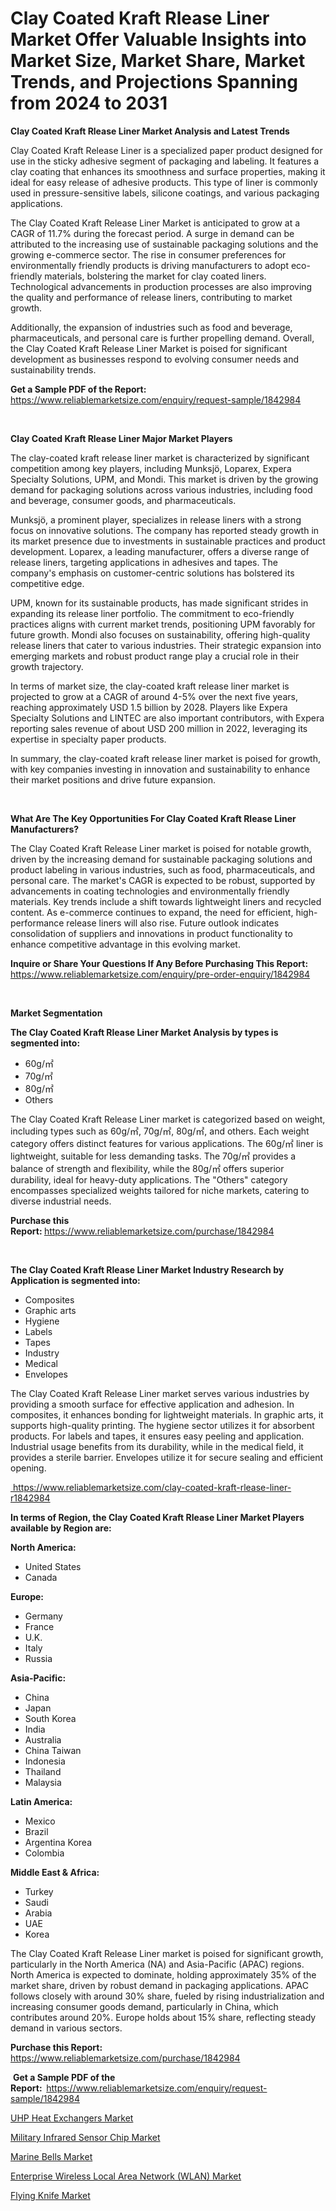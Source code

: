 <p><h1>Clay Coated Kraft Rlease Liner Market Offer Valuable Insights into Market Size, Market Share, Market Trends, and Projections Spanning from 2024 to 2031</h1></p><p><strong>Clay Coated Kraft Rlease Liner Market Analysis and Latest Trends</strong></p>
<p><p>Clay Coated Kraft Release Liner is a specialized paper product designed for use in the sticky adhesive segment of packaging and labeling. It features a clay coating that enhances its smoothness and surface properties, making it ideal for easy release of adhesive products. This type of liner is commonly used in pressure-sensitive labels, silicone coatings, and various packaging applications.</p><p>The Clay Coated Kraft Release Liner Market is anticipated to grow at a CAGR of 11.7% during the forecast period. A surge in demand can be attributed to the increasing use of sustainable packaging solutions and the growing e-commerce sector. The rise in consumer preferences for environmentally friendly products is driving manufacturers to adopt eco-friendly materials, bolstering the market for clay coated liners. Technological advancements in production processes are also improving the quality and performance of release liners, contributing to market growth.</p><p>Additionally, the expansion of industries such as food and beverage, pharmaceuticals, and personal care is further propelling demand. Overall, the Clay Coated Kraft Release Liner Market is poised for significant development as businesses respond to evolving consumer needs and sustainability trends.</p></p>
<p><strong>Get a Sample PDF of the Report:&nbsp;</strong> <a href="https://www.reliablemarketsize.com/enquiry/request-sample/1842984?utm_campaign=1550&utm_medium=2&utm_source=Github&utm_content=ia&utm_term=19102024&utm_id=clay-coated-kraft-rlease-liner">https://www.reliablemarketsize.com/enquiry/request-sample/1842984</a></p>
<p>&nbsp;</p>
<p><strong>Clay Coated Kraft Rlease Liner Major Market Players</strong></p>
<p><p>The clay-coated kraft release liner market is characterized by significant competition among key players, including Munksjö, Loparex, Expera Specialty Solutions, UPM, and Mondi. This market is driven by the growing demand for packaging solutions across various industries, including food and beverage, consumer goods, and pharmaceuticals.</p><p>Munksjö, a prominent player, specializes in release liners with a strong focus on innovative solutions. The company has reported steady growth in its market presence due to investments in sustainable practices and product development. Loparex, a leading manufacturer, offers a diverse range of release liners, targeting applications in adhesives and tapes. The company's emphasis on customer-centric solutions has bolstered its competitive edge.</p><p>UPM, known for its sustainable products, has made significant strides in expanding its release liner portfolio. The commitment to eco-friendly practices aligns with current market trends, positioning UPM favorably for future growth. Mondi also focuses on sustainability, offering high-quality release liners that cater to various industries. Their strategic expansion into emerging markets and robust product range play a crucial role in their growth trajectory.</p><p>In terms of market size, the clay-coated kraft release liner market is projected to grow at a CAGR of around 4-5% over the next five years, reaching approximately USD 1.5 billion by 2028. Players like Expera Specialty Solutions and LINTEC are also important contributors, with Expera reporting sales revenue of about USD 200 million in 2022, leveraging its expertise in specialty paper products.</p><p>In summary, the clay-coated kraft release liner market is poised for growth, with key companies investing in innovation and sustainability to enhance their market positions and drive future expansion.</p></p>
<p>&nbsp;</p>
<p><strong>What Are The Key Opportunities For Clay Coated Kraft Rlease Liner Manufacturers?</strong></p>
<p><p>The Clay Coated Kraft Release Liner market is poised for notable growth, driven by the increasing demand for sustainable packaging solutions and product labeling in various industries, such as food, pharmaceuticals, and personal care. The market's CAGR is expected to be robust, supported by advancements in coating technologies and environmentally friendly materials. Key trends include a shift towards lightweight liners and recycled content. As e-commerce continues to expand, the need for efficient, high-performance release liners will also rise. Future outlook indicates consolidation of suppliers and innovations in product functionality to enhance competitive advantage in this evolving market.</p></p>
<p><strong>Inquire or Share Your Questions If Any Before Purchasing This Report:</strong> <a href="https://www.reliablemarketsize.com/enquiry/pre-order-enquiry/1842984?utm_campaign=1550&utm_medium=2&utm_source=Github&utm_content=ia&utm_term=19102024&utm_id=clay-coated-kraft-rlease-liner">https://www.reliablemarketsize.com/enquiry/pre-order-enquiry/1842984</a></p>
<p>&nbsp;</p>
<p><strong>Market Segmentation</strong></p>
<p><strong>The Clay Coated Kraft Rlease Liner Market Analysis by types is segmented into:</strong></p>
<p><ul><li>60g/㎡</li><li>70g/㎡</li><li>80g/㎡</li><li>Others</li></ul></p>
<p><p>The Clay Coated Kraft Release Liner market is categorized based on weight, including types such as 60g/㎡, 70g/㎡, 80g/㎡, and others. Each weight category offers distinct features for various applications. The 60g/㎡ liner is lightweight, suitable for less demanding tasks. The 70g/㎡ provides a balance of strength and flexibility, while the 80g/㎡ offers superior durability, ideal for heavy-duty applications. The "Others" category encompasses specialized weights tailored for niche markets, catering to diverse industrial needs.</p></p>
<p><strong>Purchase this Report:&nbsp;</strong><a href="https://www.reliablemarketsize.com/purchase/1842984?utm_campaign=1550&utm_medium=2&utm_source=Github&utm_content=ia&utm_term=19102024&utm_id=clay-coated-kraft-rlease-liner">https://www.reliablemarketsize.com/purchase/1842984</a></p>
<p>&nbsp;</p>
<p><strong>The Clay Coated Kraft Rlease Liner Market Industry Research by Application is segmented into:</strong></p>
<p><ul><li>Composites</li><li>Graphic arts</li><li>Hygiene</li><li>Labels</li><li>Tapes</li><li>Industry</li><li>Medical</li><li>Envelopes</li></ul></p>
<p><p>The Clay Coated Kraft Release Liner market serves various industries by providing a smooth surface for effective application and adhesion. In composites, it enhances bonding for lightweight materials. In graphic arts, it supports high-quality printing. The hygiene sector utilizes it for absorbent products. For labels and tapes, it ensures easy peeling and application. Industrial usage benefits from its durability, while in the medical field, it provides a sterile barrier. Envelopes utilize it for secure sealing and efficient opening.</p></p>
<p><a href="https://www.reliablemarketsize.com/clay-coated-kraft-rlease-liner-r1842984?utm_campaign=1550&utm_medium=2&utm_source=Github&utm_content=ia&utm_term=19102024&utm_id=clay-coated-kraft-rlease-liner">&nbsp;https://www.reliablemarketsize.com/clay-coated-kraft-rlease-liner-r1842984</a></p>
<p><strong>In terms of Region, the Clay Coated Kraft Rlease Liner Market Players available by Region are:</strong></p>
<p>
    <p> <strong> North America: </strong>
        <ul>
            <li>United States</li>
            <li>Canada</li>
        </ul>
        </p> 
    <p> <strong> Europe: </strong>
        <ul>
            <li>Germany</li>
            <li>France</li>
            <li>U.K.</li>
            <li>Italy</li>
            <li>Russia</li>
        </ul>
        </p> 
    <p> <strong> Asia-Pacific: </strong>
        <ul>
            <li>China</li>
            <li>Japan</li>
            <li>South Korea</li>
            <li>India</li>
            <li>Australia</li>
            <li>China Taiwan</li>
            <li>Indonesia</li>
            <li>Thailand</li>
            <li>Malaysia</li>
        </ul>
        </p> 
    <p> <strong> Latin America: </strong>
        <ul>
            <li>Mexico</li>
            <li>Brazil</li>
            <li>Argentina Korea</li>
            <li>Colombia</li>
        </ul>
        </p> 
    <p> <strong> Middle East & Africa: </strong>
        <ul>
            <li>Turkey</li>
            <li>Saudi</li>
            <li>Arabia</li>
            <li>UAE</li>
            <li>Korea</li>
        </ul>
    </p>
    </p>
<p><p>The Clay Coated Kraft Release Liner market is poised for significant growth, particularly in the North America (NA) and Asia-Pacific (APAC) regions. North America is expected to dominate, holding approximately 35% of the market share, driven by robust demand in packaging applications. APAC follows closely with around 30% share, fueled by rising industrialization and increasing consumer goods demand, particularly in China, which contributes around 20%. Europe holds about 15% share, reflecting steady demand in various sectors.</p></p>
<p><strong>Purchase this Report: </strong><a href="https://www.reliablemarketsize.com/purchase/1842984?utm_campaign=1550&utm_medium=2&utm_source=Github&utm_content=ia&utm_term=19102024&utm_id=clay-coated-kraft-rlease-liner">https://www.reliablemarketsize.com/purchase/1842984</a></p>
<p>&nbsp;<strong>Get a Sample PDF of the Report:&nbsp;&nbsp;</strong><a href="https://www.reliablemarketsize.com/enquiry/request-sample/1842984?utm_campaign=1550&utm_medium=2&utm_source=Github&utm_content=ia&utm_term=19102024&utm_id=clay-coated-kraft-rlease-liner">https://www.reliablemarketsize.com/enquiry/request-sample/1842984</a></p>
<p><strong></strong></p>
<p><p><a href="https://www.linkedin.com/pulse/uhp-heat-exchangers-market-trends-strategic-insights-2024--tbsoc?utm_campaign=1550&utm_medium=2&utm_source=Github&utm_content=ia&utm_term=19102024&utm_id=clay-coated-kraft-rlease-liner">UHP Heat Exchangers Market</a></p><p><a href="https://www.linkedin.com/pulse/military-infrared-sensor-chip-market-velocity-134-cagr-trajectory-yiqpc?utm_campaign=1550&utm_medium=2&utm_source=Github&utm_content=ia&utm_term=19102024&utm_id=clay-coated-kraft-rlease-liner">Military Infrared Sensor Chip Market</a></p><p><a href="https://issuu.com/reportprime-2/docs/marine-bells-market-size-2030.pptx_1a38ec68e099da?utm_campaign=1550&utm_medium=2&utm_source=Github&utm_content=ia&utm_term=19102024&utm_id=clay-coated-kraft-rlease-liner">Marine Bells Market</a></p><p><a href="https://github.com/ChiragRp1/Market-Research-Report-List-6/blob/main/enterprise-wireless-local-area-network-wlan-market.md?utm_campaign=1550&utm_medium=2&utm_source=Github&utm_content=ia&utm_term=19102024&utm_id=clay-coated-kraft-rlease-liner">Enterprise Wireless Local Area Network (WLAN) Market</a></p><p><a href="https://issuu.com/reportprime-2/docs/flying-knife-market-size-2030.pptx_e1f76be73b6340?utm_campaign=1550&utm_medium=2&utm_source=Github&utm_content=ia&utm_term=19102024&utm_id=clay-coated-kraft-rlease-liner">Flying Knife Market</a></p></p>